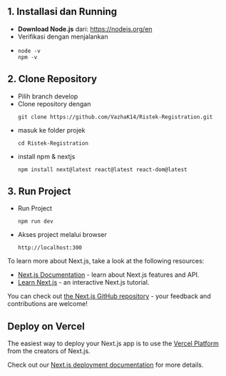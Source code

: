 

## 1. Installasi dan Running 
- **Download Node.js** dari: https://nodejs.org/en
- Verifikasi dengan menjalankan
- ```
  node -v
  npm -v
  ```
## 2. Clone Repository
- Pilih branch develop
- Clone repository dengan
  ```
  git clone https://github.com/VazhaK14/Ristek-Registration.git
  ```
- masuk ke folder projek
  ```
  cd Ristek-Registration
  ```
- install npm & nextjs
  ```
  npm install next@latest react@latest react-dom@latest
  ```

## 3. Run Project
- Run Project
  ```
  npm run dev
  ```
- Akses project melalui browser
  ```
  http://localhost:300
  ```

To learn more about Next.js, take a look at the following resources:

- [Next.js Documentation](https://nextjs.org/docs) - learn about Next.js features and API.
- [Learn Next.js](https://nextjs.org/learn) - an interactive Next.js tutorial.

You can check out [the Next.js GitHub repository](https://github.com/vercel/next.js) - your feedback and contributions are welcome!

## Deploy on Vercel

The easiest way to deploy your Next.js app is to use the [Vercel Platform](https://vercel.com/new?utm_medium=default-template&filter=next.js&utm_source=create-next-app&utm_campaign=create-next-app-readme) from the creators of Next.js.

Check out our [Next.js deployment documentation](https://nextjs.org/docs/app/building-your-application/deploying) for more details.

